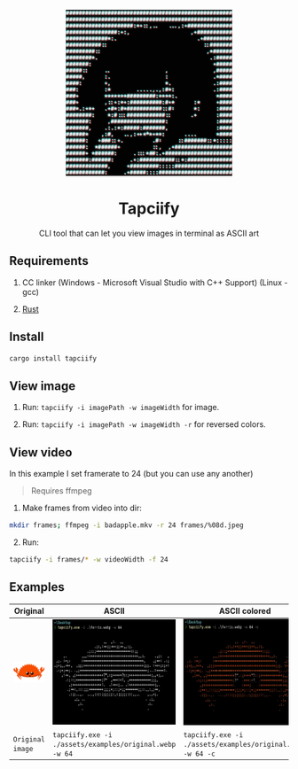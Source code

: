 <p align="center"><img width="300" src="./assets/logo.png"/></p>

<h1 align="center">Tapciify</h1>

<p align="center">CLI tool that can let you view images in terminal as ASCII art</p>

## Requirements

1. CC linker (Windows - Microsoft Visual Studio with C++ Support) (Linux - gcc)

2. [Rust](https://www.rust-lang.org/tools/install)

## Install

```bash
cargo install tapciify
```

## View image

1. Run: `tapciify -i imagePath -w imageWidth` for image.

2. Run: `tapciify -i imagePath -w imageWidth -r` for reversed colors.

## View video

In this example I set framerate to 24 (but you can use any another)

> Requires ffmpeg

1. Make frames from video into dir:

```bash
mkdir frames; ffmpeg -i badapple.mkv -r 24 frames/%08d.jpeg
```

2. Run:

```bash
tapciify -i frames/* -w videoWidth -f 24
```

## Examples

| Original                                         | ASCII                                                   | ASCII colored                                              |
| ------------------------------------------------ | ------------------------------------------------------- | ---------------------------------------------------------- |
| ![Original Image](assets/examples/original.webp) | ![Ascii image](assets/examples/ascii.webp)              | ![Ascii colored image](assets/examples/colored-ascii.webp) |
| `Original image`                                 | `tapciify.exe -i ./assets/examples/original.webp -w 64` | `tapciify.exe -i ./assets/examples/original.webp -w 64 -c` |
